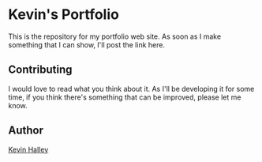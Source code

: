 
# Kevin's Portfolio

This is the repository for my portfolio web site. As soon as I make something that I can show, I'll post the link here.

## Contributing

I would love to read what you think about it. As I'll be developing it for some time, if you think there's something that can be improved, please let me know.

## Author

[Kevin Halley](https://www.github.com/keuwey)
